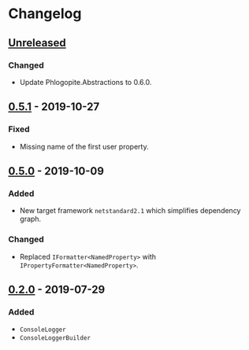 # Changelog

## [Unreleased]
### Changed
- Update Phlogopite.Abstractions to 0.6.0.

## [0.5.1] - 2019-10-27
### Fixed
- Missing name of the first user property.

## [0.5.0] - 2019-10-09
### Added
- New target framework `netstandard2.1` which simplifies dependency graph.

### Changed
- Replaced `IFormatter<NamedProperty>` with `IPropertyFormatter<NamedProperty>`.   

## [0.2.0] - 2019-07-29
### Added
- `ConsoleLogger`
- `ConsoleLoggerBuilder`

[Unreleased]: https://github.com/qbit86/phlogopite/compare/console-0.5.1...HEAD
[0.5.1]: https://github.com/qbit86/phlogopite/compare/console-0.5.0...console-0.5.1
[0.5.0]: https://github.com/qbit86/phlogopite/compare/console-0.2.0...console-0.5.0
[0.2.0]: https://github.com/qbit86/phlogopite/releases/tag/console-0.2.0
